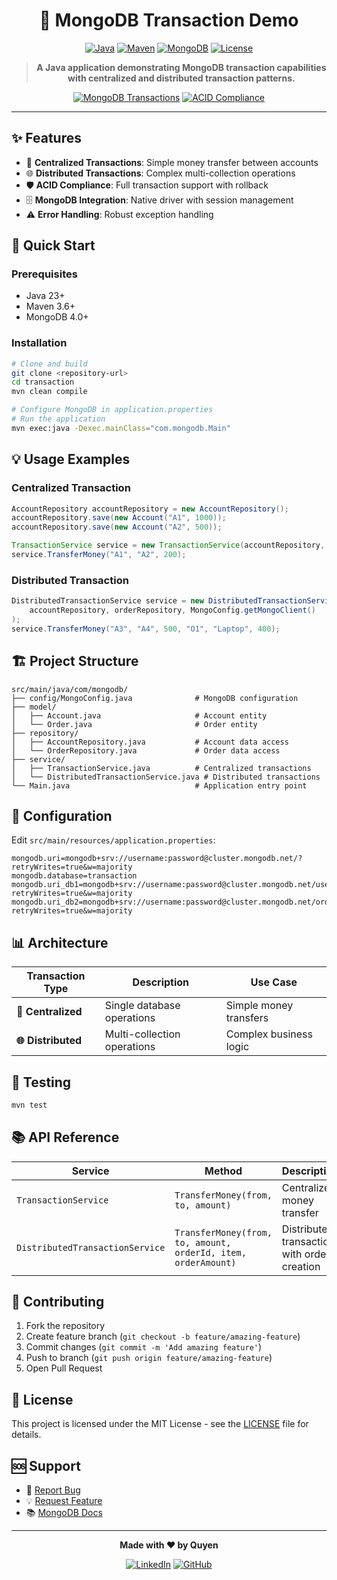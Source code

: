 <div align="center">

# 🚀 MongoDB Transaction Demo

[![Java](https://img.shields.io/badge/Java-23-orange.svg?style=for-the-badge&logo=java)](https://www.oracle.com/java/)
[![Maven](https://img.shields.io/badge/Maven-3.6+-blue.svg?style=for-the-badge&logo=apache-maven)](https://maven.apache.org/)
[![MongoDB](https://img.shields.io/badge/MongoDB-4.0+-green.svg?style=for-the-badge&logo=mongodb)](https://www.mongodb.com/)
[![License](https://img.shields.io/badge/License-MIT-yellow.svg?style=for-the-badge)](LICENSE)

> **A Java application demonstrating MongoDB transaction capabilities with centralized and distributed transaction patterns.**

[![MongoDB Transactions](https://img.shields.io/badge/MongoDB-Transactions-00ED64?style=for-the-badge&logo=mongodb&logoColor=white)](https://docs.mongodb.com/manual/core/transactions/)
[![ACID Compliance](https://img.shields.io/badge/ACID-Compliant-FF6B6B?style=for-the-badge)](https://en.wikipedia.org/wiki/ACID)

---

</div>

## ✨ Features

- 🔄 **Centralized Transactions**: Simple money transfer between accounts
- 🌐 **Distributed Transactions**: Complex multi-collection operations
- 🛡️ **ACID Compliance**: Full transaction support with rollback
- 🗄️ **MongoDB Integration**: Native driver with session management
- ⚠️ **Error Handling**: Robust exception handling

## 🚀 Quick Start

### Prerequisites

- Java 23+
- Maven 3.6+
- MongoDB 4.0+

### Installation

```bash
# Clone and build
git clone <repository-url>
cd transaction
mvn clean compile

# Configure MongoDB in application.properties
# Run the application
mvn exec:java -Dexec.mainClass="com.mongodb.Main"
```

## 💡 Usage Examples

### Centralized Transaction

```java
AccountRepository accountRepository = new AccountRepository();
accountRepository.save(new Account("A1", 1000));
accountRepository.save(new Account("A2", 500));

TransactionService service = new TransactionService(accountRepository, MongoConfig.getMongoClient());
service.TransferMoney("A1", "A2", 200);
```

### Distributed Transaction

```java
DistributedTransactionService service = new DistributedTransactionService(
    accountRepository, orderRepository, MongoConfig.getMongoClient()
);
service.TransferMoney("A3", "A4", 500, "O1", "Laptop", 400);
```

## 🏗️ Project Structure

```
src/main/java/com/mongodb/
├── config/MongoConfig.java              # MongoDB configuration
├── model/
│   ├── Account.java                     # Account entity
│   └── Order.java                       # Order entity
├── repository/
│   ├── AccountRepository.java           # Account data access
│   └── OrderRepository.java             # Order data access
├── service/
│   ├── TransactionService.java          # Centralized transactions
│   └── DistributedTransactionService.java # Distributed transactions
└── Main.java                            # Application entry point
```

## 🔧 Configuration

Edit `src/main/resources/application.properties`:

```properties
mongodb.uri=mongodb+srv://username:password@cluster.mongodb.net/?retryWrites=true&w=majority
mongodb.database=transaction
mongodb.uri_db1=mongodb+srv://username:password@cluster.mongodb.net/usersDB?retryWrites=true&w=majority
mongodb.uri_db2=mongodb+srv://username:password@cluster.mongodb.net/ordersDB?retryWrites=true&w=majority
```

## 📊 Architecture

<div align="center">

| Transaction Type         | Description                 | Use Case               |
| ------------------------ | --------------------------- | ---------------------- |
| **🔄 Centralized** | Single database operations  | Simple money transfers |
| **🌐 Distributed** | Multi-collection operations | Complex business logic |

</div>

## 🧪 Testing

```bash
mvn test
```

## 📚 API Reference

| Service                           | Method                                                          | Description                                 |
| --------------------------------- | --------------------------------------------------------------- | ------------------------------------------- |
| `TransactionService`            | `TransferMoney(from, to, amount)`                             | Centralized money transfer                  |
| `DistributedTransactionService` | `TransferMoney(from, to, amount, orderId, item, orderAmount)` | Distributed transaction with order creation |

## 🤝 Contributing

1. Fork the repository
2. Create feature branch (`git checkout -b feature/amazing-feature`)
3. Commit changes (`git commit -m 'Add amazing feature'`)
4. Push to branch (`git push origin feature/amazing-feature`)
5. Open Pull Request

## 📄 License

This project is licensed under the MIT License - see the [LICENSE](LICENSE) file for details.

## 🆘 Support

- 🐛 [Report Bug](https://github.com/your-username/transaction/issues/new)
- 💡 [Request Feature](https://github.com/your-username/transaction/issues/new)
- 📚 [MongoDB Docs](https://docs.mongodb.com/manual/core/transactions/)

---

<div align="center">

**Made with ❤️ by Quyen**

[![LinkedIn](https://img.shields.io/badge/LinkedIn-Connect-blue?style=for-the-badge&logo=linkedin)](https://linkedin.com/in/your-profile)
[![GitHub](https://img.shields.io/badge/GitHub-Follow-black?style=for-the-badge&logo=github)](https://github.com/your-username)

</div>
